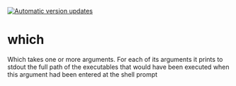 [![Automatic version updates](https://github.com/ZOSOpenTools/whichport/actions/workflows/bump.yml/badge.svg)](https://github.com/ZOSOpenTools/whichport/actions/workflows/bump.yml)

# which

Which takes one or more arguments. For each of its arguments it prints to stdout the full path of the executables that would have been executed when this argument had been entered at the shell prompt
